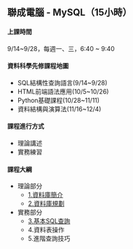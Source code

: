 
## 聯成電腦 - MySQL（15小時）


#### 上課時間

9/14~9/28，每週一、三，6:40 ~ 9:40

#### 資料科學先修課程地圖

- SQL結構性查詢語言(9/14~9/28)
- HTML前端語法應用(10/5~10/26)
- Python基礎課程(10/28~11/11)
- 資料結構與演算法(11/16~12/4)

#### 課程進行方式

- 理論講述
- 實務練習

#### 課程大綱
- 理論部分
  - [1.資料庫簡介](c)
  - [2.資料庫規劃](https://mirdex.github.io/MySQL/0-1%20關聯式資料庫的規劃.slides.html)
- 實務部分
  - [3.基本SQL查詢](https://mirdex.github.io/MySQL/1.%20基礎SQL查詢_Q.slides.html)
  - 4.資料表操作
  - 5.進階查詢技巧
